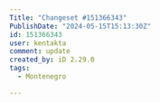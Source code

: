 ```yaml
---
Title: "Changeset #151366343"
PublishDate: "2024-05-15T15:13:30Z"
id: 151366343
user: kentakta
comment: update
created_by: iD 2.29.0
tags:
  - Montenegro

---
```

